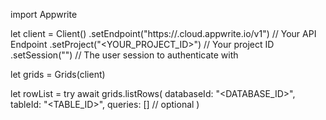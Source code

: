 import Appwrite

let client = Client()
    .setEndpoint("https://<REGION>.cloud.appwrite.io/v1") // Your API Endpoint
    .setProject("<YOUR_PROJECT_ID>") // Your project ID
    .setSession("") // The user session to authenticate with

let grids = Grids(client)

let rowList = try await grids.listRows(
    databaseId: "<DATABASE_ID>",
    tableId: "<TABLE_ID>",
    queries: [] // optional
)

